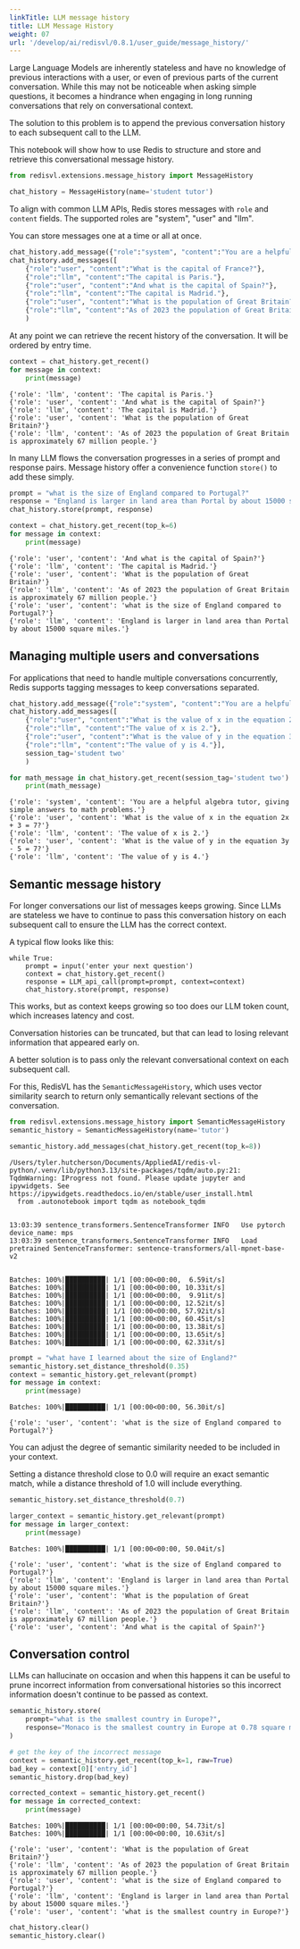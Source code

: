 ```yaml
---
linkTitle: LLM message history
title: LLM Message History
weight: 07
url: '/develop/ai/redisvl/0.8.1/user_guide/message_history/'
---
```



Large Language Models are inherently stateless and have no knowledge of previous interactions with a user, or even of previous parts of the current conversation. While this may not be noticeable when asking simple questions, it becomes a hindrance when engaging in long running conversations that rely on conversational context.

The solution to this problem is to append the previous conversation history to each subsequent call to the LLM.

This notebook will show how to use Redis to structure and store and retrieve this conversational message history.


```python
from redisvl.extensions.message_history import MessageHistory

chat_history = MessageHistory(name='student tutor')
```

To align with common LLM APIs, Redis stores messages with `role` and `content` fields.
The supported roles are "system", "user" and "llm".

You can store messages one at a time or all at once.


```python
chat_history.add_message({"role":"system", "content":"You are a helpful geography tutor, giving simple and short answers to questions about European countries."})
chat_history.add_messages([
    {"role":"user", "content":"What is the capital of France?"},
    {"role":"llm", "content":"The capital is Paris."},
    {"role":"user", "content":"And what is the capital of Spain?"},
    {"role":"llm", "content":"The capital is Madrid."},
    {"role":"user", "content":"What is the population of Great Britain?"},
    {"role":"llm", "content":"As of 2023 the population of Great Britain is approximately 67 million people."},]
    )
```

At any point we can retrieve the recent history of the conversation. It will be ordered by entry time.


```python
context = chat_history.get_recent()
for message in context:
    print(message)
```

    {'role': 'llm', 'content': 'The capital is Paris.'}
    {'role': 'user', 'content': 'And what is the capital of Spain?'}
    {'role': 'llm', 'content': 'The capital is Madrid.'}
    {'role': 'user', 'content': 'What is the population of Great Britain?'}
    {'role': 'llm', 'content': 'As of 2023 the population of Great Britain is approximately 67 million people.'}


In many LLM flows the conversation progresses in a series of prompt and response pairs. Message history offer a convenience function `store()` to add these simply.


```python
prompt = "what is the size of England compared to Portugal?"
response = "England is larger in land area than Portal by about 15000 square miles."
chat_history.store(prompt, response)

context = chat_history.get_recent(top_k=6)
for message in context:
    print(message)
```

    {'role': 'user', 'content': 'And what is the capital of Spain?'}
    {'role': 'llm', 'content': 'The capital is Madrid.'}
    {'role': 'user', 'content': 'What is the population of Great Britain?'}
    {'role': 'llm', 'content': 'As of 2023 the population of Great Britain is approximately 67 million people.'}
    {'role': 'user', 'content': 'what is the size of England compared to Portugal?'}
    {'role': 'llm', 'content': 'England is larger in land area than Portal by about 15000 square miles.'}


## Managing multiple users and conversations

For applications that need to handle multiple conversations concurrently, Redis supports tagging messages to keep conversations separated.


```python
chat_history.add_message({"role":"system", "content":"You are a helpful algebra tutor, giving simple answers to math problems."}, session_tag='student two')
chat_history.add_messages([
    {"role":"user", "content":"What is the value of x in the equation 2x + 3 = 7?"},
    {"role":"llm", "content":"The value of x is 2."},
    {"role":"user", "content":"What is the value of y in the equation 3y - 5 = 7?"},
    {"role":"llm", "content":"The value of y is 4."}],
    session_tag='student two'
    )

for math_message in chat_history.get_recent(session_tag='student two'):
    print(math_message)
```

    {'role': 'system', 'content': 'You are a helpful algebra tutor, giving simple answers to math problems.'}
    {'role': 'user', 'content': 'What is the value of x in the equation 2x + 3 = 7?'}
    {'role': 'llm', 'content': 'The value of x is 2.'}
    {'role': 'user', 'content': 'What is the value of y in the equation 3y - 5 = 7?'}
    {'role': 'llm', 'content': 'The value of y is 4.'}


## Semantic message history
For longer conversations our list of messages keeps growing. Since LLMs are stateless we have to continue to pass this conversation history on each subsequent call to ensure the LLM has the correct context.

A typical flow looks like this:
```
while True:
    prompt = input('enter your next question')
    context = chat_history.get_recent()
    response = LLM_api_call(prompt=prompt, context=context)
    chat_history.store(prompt, response)
```

This works, but as context keeps growing so too does our LLM token count, which increases latency and cost.

Conversation histories can be truncated, but that can lead to losing relevant information that appeared early on.

A better solution is to pass only the relevant conversational context on each subsequent call.

For this, RedisVL has the `SemanticMessageHistory`, which uses vector similarity search to return only semantically relevant sections of the conversation.


```python
from redisvl.extensions.message_history import SemanticMessageHistory
semantic_history = SemanticMessageHistory(name='tutor')

semantic_history.add_messages(chat_history.get_recent(top_k=8))
```

    /Users/tyler.hutcherson/Documents/AppliedAI/redis-vl-python/.venv/lib/python3.13/site-packages/tqdm/auto.py:21: TqdmWarning: IProgress not found. Please update jupyter and ipywidgets. See https://ipywidgets.readthedocs.io/en/stable/user_install.html
      from .autonotebook import tqdm as notebook_tqdm


    13:03:39 sentence_transformers.SentenceTransformer INFO   Use pytorch device_name: mps
    13:03:39 sentence_transformers.SentenceTransformer INFO   Load pretrained SentenceTransformer: sentence-transformers/all-mpnet-base-v2


    Batches: 100%|██████████| 1/1 [00:00<00:00,  6.59it/s]
    Batches: 100%|██████████| 1/1 [00:00<00:00, 10.33it/s]
    Batches: 100%|██████████| 1/1 [00:00<00:00,  9.91it/s]
    Batches: 100%|██████████| 1/1 [00:00<00:00, 12.52it/s]
    Batches: 100%|██████████| 1/1 [00:00<00:00, 57.92it/s]
    Batches: 100%|██████████| 1/1 [00:00<00:00, 60.45it/s]
    Batches: 100%|██████████| 1/1 [00:00<00:00, 13.38it/s]
    Batches: 100%|██████████| 1/1 [00:00<00:00, 13.65it/s]
    Batches: 100%|██████████| 1/1 [00:00<00:00, 62.33it/s]



```python
prompt = "what have I learned about the size of England?"
semantic_history.set_distance_threshold(0.35)
context = semantic_history.get_relevant(prompt)
for message in context:
    print(message)
```

    Batches: 100%|██████████| 1/1 [00:00<00:00, 56.30it/s]

    {'role': 'user', 'content': 'what is the size of England compared to Portugal?'}


    


You can adjust the degree of semantic similarity needed to be included in your context.

Setting a distance threshold close to 0.0 will require an exact semantic match, while a distance threshold of 1.0 will include everything.


```python
semantic_history.set_distance_threshold(0.7)

larger_context = semantic_history.get_relevant(prompt)
for message in larger_context:
    print(message)
```

    Batches: 100%|██████████| 1/1 [00:00<00:00, 50.04it/s]

    {'role': 'user', 'content': 'what is the size of England compared to Portugal?'}
    {'role': 'llm', 'content': 'England is larger in land area than Portal by about 15000 square miles.'}
    {'role': 'user', 'content': 'What is the population of Great Britain?'}
    {'role': 'llm', 'content': 'As of 2023 the population of Great Britain is approximately 67 million people.'}
    {'role': 'user', 'content': 'And what is the capital of Spain?'}


    


## Conversation control

LLMs can hallucinate on occasion and when this happens it can be useful to prune incorrect information from conversational histories so this incorrect information doesn't continue to be passed as context.


```python
semantic_history.store(
    prompt="what is the smallest country in Europe?",
    response="Monaco is the smallest country in Europe at 0.78 square miles." # Incorrect. Vatican City is the smallest country in Europe
)

# get the key of the incorrect message
context = semantic_history.get_recent(top_k=1, raw=True)
bad_key = context[0]['entry_id']
semantic_history.drop(bad_key)

corrected_context = semantic_history.get_recent()
for message in corrected_context:
    print(message)
```

    Batches: 100%|██████████| 1/1 [00:00<00:00, 54.73it/s]
    Batches: 100%|██████████| 1/1 [00:00<00:00, 10.63it/s]

    {'role': 'user', 'content': 'What is the population of Great Britain?'}
    {'role': 'llm', 'content': 'As of 2023 the population of Great Britain is approximately 67 million people.'}
    {'role': 'user', 'content': 'what is the size of England compared to Portugal?'}
    {'role': 'llm', 'content': 'England is larger in land area than Portal by about 15000 square miles.'}
    {'role': 'user', 'content': 'what is the smallest country in Europe?'}


    



```python
chat_history.clear()
semantic_history.clear()
```

